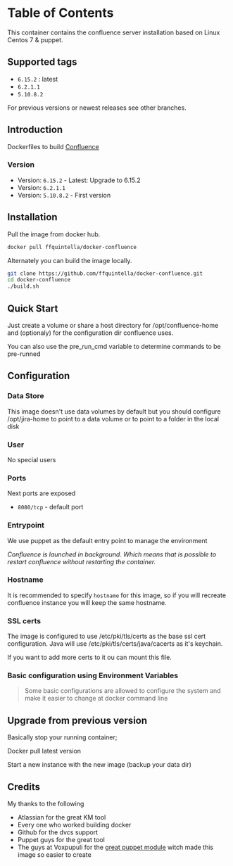 # Table of Contents

This container contains the confluence server installation based on Linux Centos 7 & puppet.

## Supported tags

*  `6.15.2` : latest
*  `6.2.1.1`
*  `5.10.8.2`


For previous versions or newest releases see other branches.

## Introduction


Dockerfiles to build [Confluence](https://www.atlassian.com/software/confluence)


### Version
* Version: `6.15.2` - Latest: Upgrade to 6.15.2
* Version: `6.2.1.1`
* Version: `5.10.8.2` - First version


## Installation

Pull the image from docker hub.

```bash
docker pull ffquintella/docker-confluence
```

Alternately you can build the image locally.

```bash
git clone https://github.com/ffquintella/docker-confluence.git
cd docker-confluence
./build.sh
```

## Quick Start

Just create a volume or share a host directory for /opt/confluence-home and (optionaly) for the configuration dir
confluence uses.

You can also use the pre_run_cmd variable to determine commands to be pre-runned


## Configuration

### Data Store

This image doesn't use data volumes by default but you should configure /opt/jira-home to point to a data volume or to point to a folder in the local disk

### User

No special users

### Ports

Next ports are exposed

* `8080/tcp` - default port


### Entrypoint

We use puppet as the default entry point to manage the environment

*Confluence is launched in background. Which means that is possible to restart confluence without restarting the container.*

### Hostname

It is recommended to specify `hostname` for this image, so if you will recreate confluence instance you will keep the same hostname.

### SSL certs
The image is configured to use /etc/pki/tls/certs as the base ssl cert configuration. Java will use /etc/pki/tls/certs/java/cacerts as it's keychain.

If you want to add more certs to it ou can mount this file.

### Basic configuration using Environment Variables

> Some basic configurations are allowed to configure the system and make it easier to change at docker command line


## Upgrade from previous version

Basically stop your running container;

Docker pull latest version

Start a new instance with the new image (backup your data dir)

## Credits

My thanks to the following

- Atlassian for the great KM tool
- Every one who worked building docker
- Github for the dvcs support
- Puppet guys for the great tool
- The guys at Voxpupuli for the [great puppet module](https://github.com/voxpupuli/puppet-jira) witch made this image so easier to create
